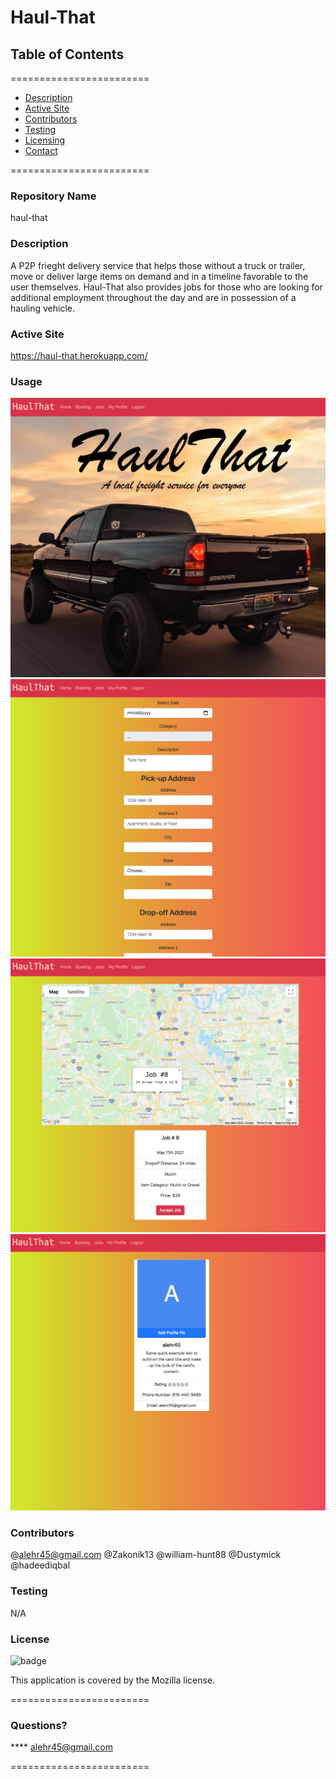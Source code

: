 
# Haul-That


## **Table of Contents**
========================
* [Description](#description)
* [Active Site](#activesite)
* [Contributors](#contributors)
* [Testing](#Testing)
* [Licensing](#Licenses)
* [Contact](#questions)

========================

### **Repository Name**  
haul-that

### **Description**  
A P2P frieght delivery service that helps those without a truck or trailer, move or deliver large items on demand and in a timeline favorable to the user themselves. Haul-That also provides jobs for those who are looking for additional employment throughout the day and are in possession of a hauling vehicle.

### **Active Site**  
https://haul-that.herokuapp.com/


### **Usage**  
![Alt text](./screenshot1.png)
![Alt text](./screenshot2.png)
![Alt text](./screenshot3.png)
![Alt text](./screenshot4.png)


### **Contributors**  
@alehr45@gmail.com
@Zakonik13
@william-hunt88
@Dustymick
@hadeediqbal


### **Testing**  
N/A

### **License**  
![badge](https://img.shields.io/badge/license-Mozilla-brightgreen)  

This application is covered by the Mozilla license. 

========================

### Questions?
**** alehr45@gmail.com



========================
